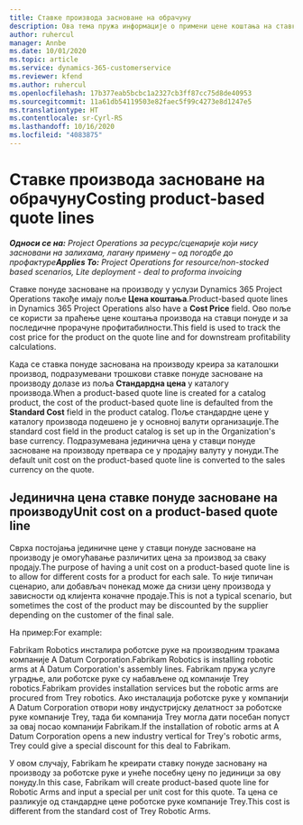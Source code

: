 ```yaml
---
title: Ставке производа засноване на обрачуну
description: Ова тема пружа информације о примени цене коштања на ставку понуде засноване на производу.
author: ruhercul
manager: Annbe
ms.date: 10/01/2020
ms.topic: article
ms.service: dynamics-365-customerservice
ms.reviewer: kfend
ms.author: ruhercul
ms.openlocfilehash: 17b377eab5bcbc1a2327cb3ff87cc75d8de40953
ms.sourcegitcommit: 11a61db54119503e82faec5f99c4273e8d1247e5
ms.translationtype: HT
ms.contentlocale: sr-Cyrl-RS
ms.lasthandoff: 10/16/2020
ms.locfileid: "4083875"
---
```

# <a name="costing-product-based-quote-lines"></a><span data-ttu-id="118da-103">Ставке производа засноване на обрачуну</span><span class="sxs-lookup"><span data-stu-id="118da-103">Costing product-based quote lines</span></span>

<span data-ttu-id="118da-104">_**Односи се на:** Project Operations за ресурс/сценарије који нису засновани на залихама, лагану примену – од погодбе до профактуре_</span><span class="sxs-lookup"><span data-stu-id="118da-104">_**Applies To:** Project Operations for resource/non-stocked based scenarios, Lite deployment - deal to proforma invoicing_</span></span>


<span data-ttu-id="118da-105">Ставке понуде засноване на производу у услузи Dynamics 365 Project Operations такође имају поље **Цена коштања**.</span><span class="sxs-lookup"><span data-stu-id="118da-105">Product-based quote lines in Dynamics 365 Project Operations also have a **Cost Price** field.</span></span> <span data-ttu-id="118da-106">Ово поље се користи за праћење цене коштања производа на ставци понуде и за последичне прорачуне профитабилности.</span><span class="sxs-lookup"><span data-stu-id="118da-106">This field is used to track the cost price for the product on the quote line and for downstream profitability calculations.</span></span>

<span data-ttu-id="118da-107">Када се ставка понуде заснована на производу креира за каталошки производ, подразумевани трошкови ставке понуде засноване на производу долазе из поља **Стандардна цена** у каталогу производа.</span><span class="sxs-lookup"><span data-stu-id="118da-107">When a product-based quote line is created for a catalog product, the cost of the product-based quote line is defaulted from the **Standard Cost** field in the product catalog.</span></span> <span data-ttu-id="118da-108">Поље стандардне цене у каталогу производа подешено је у основној валути организације.</span><span class="sxs-lookup"><span data-stu-id="118da-108">The standard cost field in the product catalog is set up in the Organization's base currency.</span></span> <span data-ttu-id="118da-109">Подразумевана јединична цена у ставци понуде засноване на производу претвара се у продајну валуту у понуди.</span><span class="sxs-lookup"><span data-stu-id="118da-109">The default unit cost on the product-based quote line is converted to the sales currency on the quote.</span></span>

## <a name="unit-cost-on-a-product-based-quote-line"></a><span data-ttu-id="118da-110">Јединична цена ставке понуде засноване на производу</span><span class="sxs-lookup"><span data-stu-id="118da-110">Unit cost on a product-based quote line</span></span>

<span data-ttu-id="118da-111">Сврха постојања јединичне цене у ставци понуде засноване на производу је омогућавање различитих цена за производ за сваку продају.</span><span class="sxs-lookup"><span data-stu-id="118da-111">The purpose of having a unit cost on a product-based quote line is to allow for different costs for a product for each sale.</span></span> <span data-ttu-id="118da-112">То није типичан сценарио, али добављач понекад може да снизи цену производа у зависности од клијента коначне продаје.</span><span class="sxs-lookup"><span data-stu-id="118da-112">This is not a typical scenario, but sometimes the cost of the product may be discounted by the supplier depending on the customer of the final sale.</span></span>

<span data-ttu-id="118da-113">На пример:</span><span class="sxs-lookup"><span data-stu-id="118da-113">For example:</span></span>

<span data-ttu-id="118da-114">Fabrikam Robotics инсталира роботске руке на производним тракама компаније A Datum Corporation.</span><span class="sxs-lookup"><span data-stu-id="118da-114">Fabrikam Robotics is installing robotic arms at A Datum Corporation's assembly lines.</span></span> <span data-ttu-id="118da-115">Fabrikam пружа услуге уградње, али роботске руке су набављене од компаније Trey robotics.</span><span class="sxs-lookup"><span data-stu-id="118da-115">Fabrikam provides installation services but the robotic arms are procured from Trey robotics.</span></span> <span data-ttu-id="118da-116">Ако инсталација роботске руке у компанији A Datum Corporation отвори нову индустријску делатност за роботске руке компаније Trey, тада би компанија Trey могла дати посебан попуст за овај посао компанији Fabrikam.</span><span class="sxs-lookup"><span data-stu-id="118da-116">If the installation of robotic arms at A Datum Corporation opens a new industry vertical for Trey's robotic arms, Trey could give a special discount for this deal to Fabrikam.</span></span>

<span data-ttu-id="118da-117">У овом случају, Fabrikam ће креирати ставку понуде засновану на производу за роботске руке и унеће посебну цену по јединици за ову понуду.</span><span class="sxs-lookup"><span data-stu-id="118da-117">In this case, Fabrikam will create product-based quote line for Robotic Arms and input a special per unit cost for this quote.</span></span> <span data-ttu-id="118da-118">Та цена се разликује од стандардне цене роботске руке компаније Trey.</span><span class="sxs-lookup"><span data-stu-id="118da-118">This cost is different from the standard cost of Trey Robotic Arms.</span></span>
